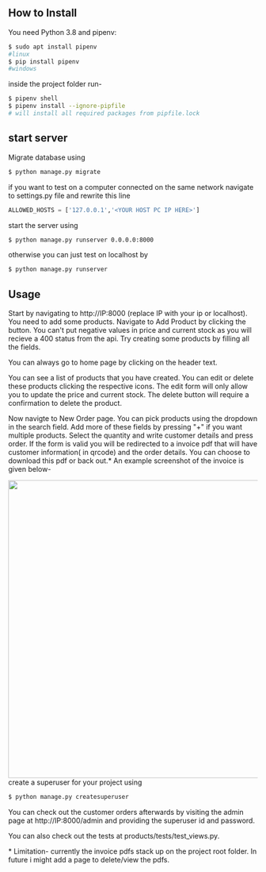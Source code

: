 ## How to Install

You need Python 3.8 and pipenv:
```bash
$ sudo apt install pipenv 
#linux
$ pip install pipenv
#windows
```
inside the project folder run-
```bash
$ pipenv shell
$ pipenv install --ignore-pipfile
# will install all required packages from pipfile.lock
```

## start server
Migrate database using
```bash
$ python manage.py migrate
```
if you want to test on a computer connected on the same network navigate to settings.py file and rewrite this line
```python
ALLOWED_HOSTS = ['127.0.0.1','<YOUR HOST PC IP HERE>']
```
start the server using 
```bash
$ python manage.py runserver 0.0.0.0:8000
```
otherwise you can just test on localhost by 
```bash
$ python manage.py runserver
```

## Usage

Start by navigating to http://IP:8000 (replace IP with your ip or localhost). You need to add some products.
Navigate to Add Product by clicking the button. You can't put negative values in price and current stock as you will recieve a 400 status from the api. Try creating some products by filling all the fields.

You can always go to home page by clicking on the header text.

You can see a list of products that you have created. You can edit or delete these products clicking the respective icons. The edit form will only allow you to update the price and current stock. The delete button will require a confirmation to delete the product.
  
Now navigte to New Order page. You can pick products using the dropdown in the search field. Add more of these fields by pressing "+" if you want multiple products. Select the quantity and write customer details and press order. If the form is valid you will be redirected to a invoice pdf that will have customer information( in qrcode) and the order details. You can choose to download this pdf or back out.*
An example screenshot of the invoice is given below-
  
  
<img height="600" src="https://raw.githubusercontent.com/aka-rabbi/shop_management/main/invoice.png">
create a superuser for your project using

```bash
$ python manage.py createsuperuser
```
You can check out the customer orders afterwards by visiting the admin page at  http://IP:8000/admin and providing the superuser id and password.


You can also check out the tests at products/tests/test_views.py.
  
\* Limitation- currently the invoice pdfs stack up on the project root folder. In future i might add a page to delete/view the pdfs.
 
